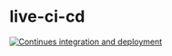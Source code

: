# live-ci-cd
[![Continues integration and deployment](https://github.com/jaworovcki/live-ci-cd/actions/workflows/ci-cd.yaml/badge.svg)](https://github.com/jaworovcki/live-ci-cd/actions/workflows/ci-cd.yaml)
